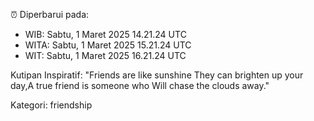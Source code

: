 ⏰ Diperbarui pada:
- WIB: Sabtu, 1 Maret 2025 14.21.24 UTC
- WITA: Sabtu, 1 Maret 2025 15.21.24 UTC
- WIT: Sabtu, 1 Maret 2025 16.21.24 UTC

Kutipan Inspiratif:
"Friends are like sunshine They can brighten up your day,A true friend is someone who Will chase the clouds away."


Kategori: friendship

